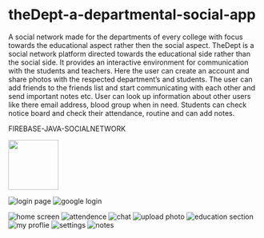 # theDept-a-departmental-social-app
A social network made for the departments of every college with focus towards the educational aspect rather then the social aspect.
TheDept is a social network platform directed towards the educational side rather than the social side.
It provides an interactive environment for communication with the students and teachers.
Here the user can create an account and share photos with the respected department’s and students. 
The user can add friends to the friends list and start communicating with each other and send important notes etc.
User can look up information about other users like there email address, blood group when in need. 
Students can check notice board and check their attendance, routine and can add notes. 


FIREBASE-JAVA-SOCIALNETWORK

<img src="https://user-images.githubusercontent.com/56950807/102047551-77c2a100-3e03-11eb-8e40-c7eb5d02fa72.jpg" width="100">

![login page](https://user-images.githubusercontent.com/56950807/102047551-77c2a100-3e03-11eb-8e40-c7eb5d02fa72.jpg) ![google login](https://user-images.githubusercontent.com/56950807/102047560-7abd9180-3e03-11eb-8a3b-0e79b0141182.jpg)

![home screen](https://user-images.githubusercontent.com/56950807/102047567-7db88200-3e03-11eb-85d3-f52a32d6437b.jpg)
![attendence](https://user-images.githubusercontent.com/56950807/102047569-7ee9af00-3e03-11eb-83f9-eaa6a0e3852d.jpg)
![chat](https://user-images.githubusercontent.com/56950807/102047573-801adc00-3e03-11eb-8db8-928d97c6c3b5.jpg)
![upload photo](https://user-images.githubusercontent.com/56950807/102047577-80b37280-3e03-11eb-8340-39e44357fe76.jpg)
![education section](https://user-images.githubusercontent.com/56950807/102047581-81e49f80-3e03-11eb-8020-0b5a5b1ec4cf.jpg)
![my proflie](https://user-images.githubusercontent.com/56950807/102047584-827d3600-3e03-11eb-9c7d-894b2c1ba97f.jpg)
![settings](https://user-images.githubusercontent.com/56950807/102047589-8315cc80-3e03-11eb-9a61-6b27ccd99ee6.jpg)
![notes](https://user-images.githubusercontent.com/56950807/102047592-8446f980-3e03-11eb-9d59-2a0fec2a8bdb.jpg)
